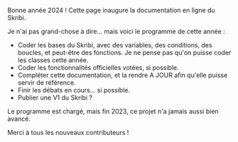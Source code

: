 
Bonne année 2024 ! Cette page inaugure la documentation en ligne du Skribi.

Je n'ai pas grand-chose à dire… mais voici le programme de cette année :
- Coder les bases du Skribi, avec des variables, des conditions, des boucles, et peut-être des fonctions. Je ne pense pas qu'on puisse coder les classes cette année.
- Coder les fonctionnalités officielles votées, si possible.
- Compléter cette documentation, et la rendre A JOUR afin qu'elle puisse servir de référence.
- Finir les débats en cours… si possible.
- Publier une V1 du Skribi ?

Le programme est chargé, mais fin 2023, ce projet n'a jamais aussi bien avancé.

Merci à tous les nouveaux contributeurs !
